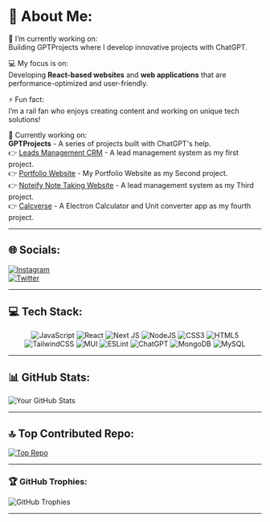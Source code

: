 # 💫 About Me:
🔭 I’m currently working on:  
Building GPTProjects where I develop innovative projects with ChatGPT.  

💻 My focus is on:  
Developing **React-based websites** and **web applications** that are performance-optimized and user-friendly.  

⚡ Fun fact:  
I’m a rail fan who enjoys creating content and working on unique tech solutions!  

🚀 Currently working on:  
**GPTProjects** - A series of projects built with ChatGPT's help.  
👉 [Leads Management CRM](https://github.com/aaravsagar/Leads-Management-CRM) - A lead management system as my first project.  
👉 [Portfolio Website](https://github.com/aaravsagar/portfolio) - My Portfolio Website as my Second project.  
👉 [Noteify Note Taking Website](https://github.com/aaravsagar/noteify) - A lead management system as my Third project.  
👉 [Calcverse](https://github.com/aaravsagar/calcverse) - A Electron Calculator and Unit converter app as my fourth project.  

---

## 🌐 Socials:
[![Instagram](https://img.shields.io/badge/Instagram-E4405F?logo=instagram&logoColor=white)](https://www.instagram.com/aaravsagar29/)  
[![Twitter](https://img.shields.io/badge/Twitter-1DA1F2?logo=twitter&logoColor=white)](https://x.com/AaravSagar6)

---

## 💻 Tech Stack:
<div align="center">
  
![JavaScript](https://img.shields.io/badge/JavaScript-%23F7DF1E.svg?logo=javascript&logoColor=black)
![React](https://img.shields.io/badge/React-20232A?style=flat&logo=react&logoColor=61DAFB)
![Next JS](https://img.shields.io/badge/Next.js-000000?style=flat&logo=next.js&logoColor=white)
![NodeJS](https://img.shields.io/badge/Node.js-339933?style=flat&logo=node.js&logoColor=white)
![CSS3](https://img.shields.io/badge/CSS3-%231572B6.svg?logo=css3&logoColor=white)
![HTML5](https://img.shields.io/badge/HTML5-%23E34F26.svg?logo=html5&logoColor=white)  
![TailwindCSS](https://img.shields.io/badge/TailwindCSS-06B6D4?style=flat&logo=tailwindcss&logoColor=white)
![MUI](https://img.shields.io/badge/Material--UI-%230081CB.svg?logo=mui&logoColor=white)
![ESLint](https://img.shields.io/badge/ESLint-4B32C3?style=flat&logo=eslint&logoColor=white)
![ChatGPT](https://img.shields.io/badge/ChatGPT-0A0A0A?style=flat&logo=openai&logoColor=white)
![MongoDB](https://img.shields.io/badge/MongoDB-47A248?style=flat&logo=mongodb&logoColor=white)
![MySQL](https://img.shields.io/badge/MySQL-00000F?style=flat&logo=mysql&logoColor=white)

</div>

---

## 📊 GitHub Stats:
![Your GitHub Stats](https://github-readme-stats.vercel.app/api?username=aaravsagar&show_icons=true&theme=dark&hide_border=false)  

---

## 🔝 Top Contributed Repo:
[![Top Repo](https://github-readme-stats.vercel.app/api/pin/?username=aaravsagar&repo=Leads-Management-CRM&theme=dark)](https://github.com/aaravsagar/Leads-Management-CRM)

---

### 🏆 GitHub Trophies:
![GitHub Trophies](https://github-profile-trophy.vercel.app/?username=aaravsagar&theme=radical&no-frame=true&no-bg=false&margin-w=4)

---

<!-- Add this content to your README.md file -->
